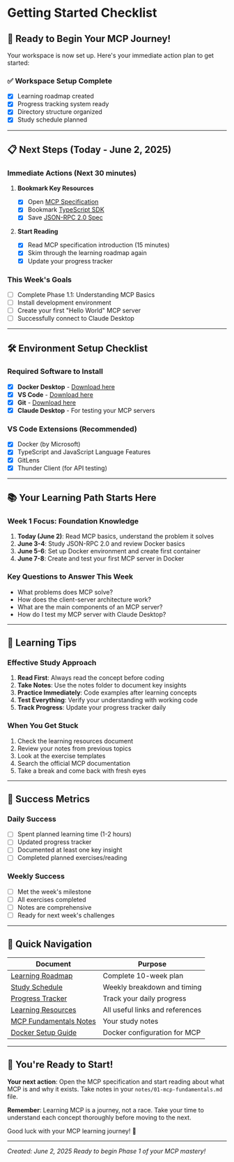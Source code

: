 # Getting Started Checklist

## 🚀 Ready to Begin Your MCP Journey!

Your workspace is now set up. Here's your immediate action plan to get started:

### ✅ Workspace Setup Complete

- [X] Learning roadmap created
- [X] Progress tracking system ready
- [X] Directory structure organized
- [X] Study schedule planned

---

## 📋 Next Steps (Today - June 2, 2025)

### Immediate Actions (Next 30 minutes)

1. **Bookmark Key Resources**

   - [X] Open [MCP Specification](https://spec.modelcontextprotocol.io/)
   - [X] Bookmark [TypeScript SDK](https://github.com/modelcontextprotocol/typescript-sdk)
   - [X] Save [JSON-RPC 2.0 Spec](https://www.jsonrpc.org/specification)
2. **Start Reading**

   - [X] Read MCP specification introduction (15 minutes)
   - [X] Skim through the learning roadmap again
   - [X] Update your progress tracker

### This Week's Goals

- [ ] Complete Phase 1.1: Understanding MCP Basics
- [ ] Install development environment
- [ ] Create your first "Hello World" MCP server
- [ ] Successfully connect to Claude Desktop

---

## 🛠️ Environment Setup Checklist

### Required Software to Install

- [X] **Docker Desktop** - [Download here](https://www.docker.com/products/docker-desktop/)
- [X] **VS Code** - [Download here](https://code.visualstudio.com/)
- [X] **Git** - [Download here](https://git-scm.com/)
- [X] **Claude Desktop** - For testing your MCP servers

### VS Code Extensions (Recommended)

- [X] Docker (by Microsoft)
- [X] TypeScript and JavaScript Language Features
- [X] GitLens
- [X] Thunder Client (for API testing)

---

## 📚 Your Learning Path Starts Here

### Week 1 Focus: Foundation Knowledge

1. **Today (June 2)**: Read MCP basics, understand the problem it solves
2. **June 3-4**: Study JSON-RPC 2.0 and review Docker basics
3. **June 5-6**: Set up Docker environment and create first container
4. **June 7-8**: Create and test your first MCP server in Docker

### Key Questions to Answer This Week

- What problems does MCP solve?
- How does the client-server architecture work?
- What are the main components of an MCP server?
- How do I test my MCP server with Claude Desktop?

---

## 📝 Learning Tips

### Effective Study Approach

1. **Read First**: Always read the concept before coding
2. **Take Notes**: Use the notes folder to document key insights
3. **Practice Immediately**: Code examples after learning concepts
4. **Test Everything**: Verify your understanding with working code
5. **Track Progress**: Update your progress tracker daily

### When You Get Stuck

1. Check the learning resources document
2. Review your notes from previous topics
3. Look at the exercise templates
4. Search the official MCP documentation
5. Take a break and come back with fresh eyes

---

## 🎯 Success Metrics

### Daily Success

- [ ] Spent planned learning time (1-2 hours)
- [ ] Updated progress tracker
- [ ] Documented at least one key insight
- [ ] Completed planned exercises/reading

### Weekly Success

- [ ] Met the week's milestone
- [ ] All exercises completed
- [ ] Notes are comprehensive
- [ ] Ready for next week's challenges

---

## 🔗 Quick Navigation

| Document                                            | Purpose                         |
| --------------------------------------------------- | ------------------------------- |
| [Learning Roadmap](roadmap/learning-roadmap.md)        | Complete 10-week plan           |
| [Study Schedule](roadmap/study-schedule.md)            | Weekly breakdown and timing     |
| [Progress Tracker](progress/progress-tracker.md)       | Track your daily progress       |
| [Learning Resources](resources/learning-resources.md)  | All useful links and references |
| [MCP Fundamentals Notes](notes/01-mcp-fundamentals.md) | Your study notes                |
| [Docker Setup Guide](docker/docker-setup.md)           | Docker configuration for MCP    |

---

## 🎉 You're Ready to Start!

**Your next action**: Open the MCP specification and start reading about what MCP is and why it exists. Take notes in your `notes/01-mcp-fundamentals.md` file.

**Remember**: Learning MCP is a journey, not a race. Take your time to understand each concept thoroughly before moving to the next.

Good luck with your MCP learning journey! 🚀

---

*Created: June 2, 2025*
*Ready to begin Phase 1 of your MCP mastery!*
